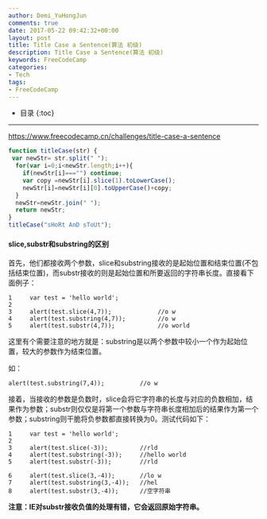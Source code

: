 ```yaml
---
author: Demi_YuHongJun
comments: true
date: 2017-05-22 09:42:32+00:00
layout: post
title: Title Case a Sentence(算法 初级)
description: Title Case a Sentence(算法 初级)
keywords: FreeCodeCamp
categories:
- Tech
tags:
- FreeCodeCamp
---
```

* 目录
{:toc}
---

https://www.freecodecamp.cn/challenges/title-case-a-sentence


```javascript
function titleCase(str) {
 var newStr= str.split(" ");
  for(var i=0;i<newStr.length;i++){
    if(newStr[i]==="") continue;
    var copy =newStr[i].slice(1).toLowerCase();
    newStr[i]=newStr[i][0].toUpperCase()+copy;
  }
  newStr=newStr.join(" ");
  return newStr;
}
titleCase("sHoRt AnD sToUt");
```




#### slice,substr和substring的区别

首先，他们都接收两个参数，slice和substring接收的是起始位置和结束位置(不包括结束位置)，而substr接收的则是起始位置和所要返回的字符串长度。直接看下面例子：
```
1     var test = 'hello world';
2 
3     alert(test.slice(4,7));             //o w
4     alert(test.substring(4,7));         //o w
5     alert(test.substr(4,7));            //o world

```

这里有个需要注意的地方就是：substring是以两个参数中较小一个作为起始位置，较大的参数作为结束位置。

如：


```alert(test.substring(7,4));          //o w```

接着，当接收的参数是负数时，slice会将它字符串的长度与对应的负数相加，结果作为参数；substr则仅仅是将第一个参数与字符串长度相加后的结果作为第一个参数；substring则干脆将负参数都直接转换为0。测试代码如下：

```
1     var test = 'hello world';
2 
3     alert(test.slice(-3));         //rld
4     alert(test.substring(-3));     //hello world
5     alert(test.substr(-3));        //rld

6     alert(test.slice(3,-4));       //lo w
7     alert(test.substring(3,-4));   //hel
8     alert(test.substr(3,-4));      //空字符串
```

**注意：IE对substr接收负值的处理有错，它会返回原始字符串。**
